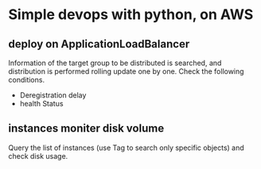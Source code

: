 # Simple devops with python, on AWS

deploy on ApplicationLoadBalancer
-------------

Information of the target group to be distributed is searched, and distribution is performed rolling update one by one.
Check the following conditions.

* Deregistration delay
* health Status


instances moniter disk volume
-------------

Query the list of instances (use Tag to search only specific objects) and check disk usage.
